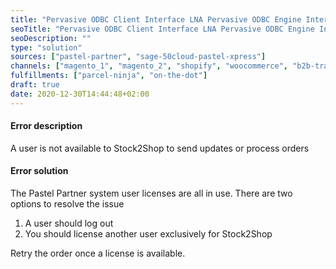 ```yaml
---
title: "Pervasive ODBC Client Interface LNA Pervasive ODBC Engine Interface Data Record Manager"
seoTitle: "Pervasive ODBC Client Interface LNA Pervasive ODBC Engine Interface Data Record Manager"
seoDescription: ""
type: "solution"
sources: ["pastel-partner", "sage-50cloud-pastel-xpress"]
channels: ["magento_1", "magento_2", "shopify", "woocommerce", "b2b-trade-store", "takealot"]
fulfillments: ["parcel-ninja", "on-the-dot"]
draft: true
date: 2020-12-30T14:44:48+02:00
---
```

<!-- Action: add order -->

#### Error description
A user is not available to Stock2Shop to send updates or process orders

#### Error solution
The Pastel Partner system user licenses are all in use. There are two options to resolve the issue

1. A user should log out
2. You should license another user exclusively for Stock2Shop

Retry the order once a license is available.